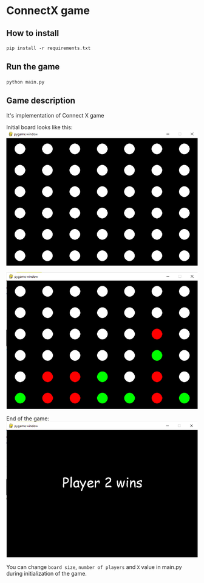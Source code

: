 # ConnectX game

## How to install  

`pip install -r requirements.txt`  

## Run the game

`python main.py`

## Game description  

It's implementation of Connect X game

Initial board looks like this:  
![](images/Initial_board.png)  

![](images/game_process.png)  


End of the game:  
![](images/end_of_the_game.png) 


You can change `board size`, `number of players` and `X` value in main.py during initialization of the game. 
